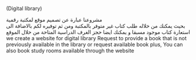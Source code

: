 (Digital library)

مشروعنا عبارة عن تصميم موقع لمكتبة رقمية  
بحيث يمكنك من خلاله طلب كتاب غير متوفر بالمكتبة ومن ثم توفيره لكم
بالاضافة الى استعارة كتاب موجود مسبقا 
و يمكنك ايضا حجز الغرف الدراسية المتاحة من خلال الموقع 
we create a website for digital library
Request to provide a book that is not previously available in the library
or request available book 
plus, You can also book study rooms available through the website
